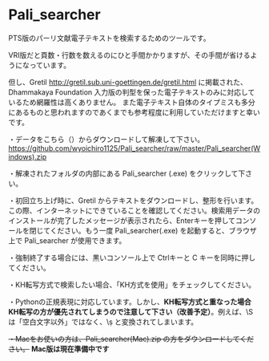 # Pali_searcher



PTS版のパーリ文献電子テキストを検索するためのツールです。

VRI版だと頁数・行数を数えるのにひと手間かかりますが、その手間が省けるようになっています。

但し、Gretil http://gretil.sub.uni-goettingen.de/gretil.html
に掲載された、Dhammakaya Foundation 入力版の判型を保った電子テキストのみに対応しているため網羅性は高くありません。
また電子テキスト自体のタイプミスも多分にあるものと思われますのであくまでも参考程度に利用していただけますと幸いです。

・データをこちら（）からダウンロードして解凍して下さい。https://github.com/wyoichiro1125/Pali_searcher/raw/master/Pali_searcher(Windows).zip

・解凍されたフォルダの内部にある Pali_searcher (.exe) をクリックして下さい。

・初回立ち上げ時に、Gretil からテキストをダウンロードし、整形を行います。この際、インターネットにできていることを確認してください。検索用データのインストールが完了したメッセージが表示されたら、Enterキーを押してコンソールを閉じてください。もう一度 Pali_searcher(.exe) を起動すると、ブラウザ上で Pali_searcher が使用できます。

・強制終了する場合には、黒いコンソール上で Ctrlキーと C キーを同時に押してください。

・KH転写方式で検索したい場合、「KH方式を使用」をチェックしてください。

・Pythonの正規表現に対応しています。しかし、**KH転写方式と重なった場合KH転写の方が優先されてしまうので注意して下さい（改善予定）**。例えば、\S は「空白文字以外」ではなく、\ṣ と変換されてしまいます。

~~・Macをお使いの方は、Pali_searcher(Mac).zip の方をダウンロードしてください。~~
**Mac版は現在準備中です**
